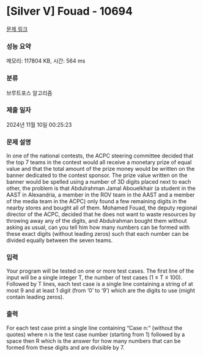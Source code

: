 # [Silver V] Fouad - 10694 

[문제 링크](https://www.acmicpc.net/problem/10694) 

### 성능 요약

메모리: 117804 KB, 시간: 564 ms

### 분류

브루트포스 알고리즘

### 제출 일자

2024년 11월 10일 00:25:23

### 문제 설명

<p>In one of the national contests, the ACPC steering committee decided that the top 7 teams in the contest would all receive a monetary prize of equal value and that the total amount of the prize money would be written on the banner dedicated to the contest sponsor. The prize value written on the banner would be spelled using a number of 3D digits placed next to each other, the problem is that Abdulrahman Jamal Abouelkhair (a student in the AAST in Alexandria, a member in the ROV team in the AAST and a member of the media team in the ACPC) only found a few remaining digits in the nearby stores and bought all of them. Mohamed Fouad, the deputy regional director of the ACPC, decided that he does not want to waste resources by throwing away any of the digits, and Abdulrahman bought them without asking as usual, can you tell him how many numbers can be formed with these exact digits (without leading zeros) such that each number can be divided equally between the seven teams.</p>

### 입력 

 <p>Your program will be tested on one or more test cases. The first line of the input will be a single integer T, the number of test cases (1 ≤ T ≤ 100). Followed by T lines, each test case is a single line containing a string of at most 9 and at least 1 digit (from ‘0’ to ‘9’) which are the digits to use (might contain leading zeros).</p>

### 출력 

 <p>For each test case print a single line containing “Case n:” (without the quotes) where n is the test case number (starting from 1) followed by a space then R which is the answer for how many numbers that can be formed from these digits and are divisible by 7.</p>


